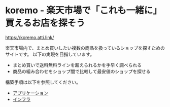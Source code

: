 # koremo - 楽天市場で「これも一緒に」買えるお店を探そう

https://koremo.atti.link/

楽天市場内で、まとめ買いしたい複数の商品を扱っているショップを探すためのサイトです。
以下の実現を目指しています。

- まとめ買いで送料無料ラインを超えられるかを手早く調べられる
- 商品の組み合わせをショップ間で比較して最安値のショップを探せる

構築手順は以下を参照してください。

- [アプリケーション](./app/README.md)
- [インフラ](./cdk/README.md)
